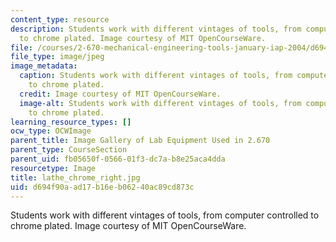 ```yaml
---
content_type: resource
description: Students work with different vintages of tools, from computer controlled
  to chrome plated. Image courtesy of MIT OpenCourseWare.
file: /courses/2-670-mechanical-engineering-tools-january-iap-2004/d694f90aad17b16eb06240ac89cd873c_lathe_chrome_right.jpg
file_type: image/jpeg
image_metadata:
  caption: Students work with different vintages of tools, from computer controlled
    to chrome plated.
  credit: Image courtesy of MIT OpenCourseWare.
  image-alt: Students work with different vintages of tools, from computer controlled
    to chrome plated.
learning_resource_types: []
ocw_type: OCWImage
parent_title: Image Gallery of Lab Equipment Used in 2.670
parent_type: CourseSection
parent_uid: fb05650f-0566-01f3-dc7a-b8e25aca4dda
resourcetype: Image
title: lathe_chrome_right.jpg
uid: d694f90a-ad17-b16e-b062-40ac89cd873c
---
```

Students work with different vintages of tools, from computer controlled to chrome plated. Image courtesy of MIT OpenCourseWare.

